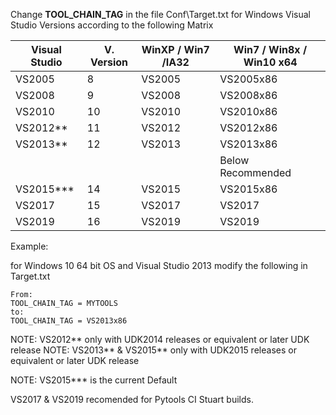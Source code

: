 Change **TOOL_CHAIN_TAG** in the file Conf\Target.txt for Windows Visual Studio Versions according to the following Matrix

|Visual Studio |	V. Version |	WinXP / Win7 /IA32 |	Win7 / Win8x / Win10 x64 |
| ----------------- | ------------------ | -------------- | -------------- | 
|VS2005	|8	|VS2005	|VS2005x86|
|VS2008	|9	|VS2008	|VS2008x86|
|VS2010	|10	|VS2010	|VS2010x86|
|VS2012**	|11	|VS2012	|VS2012x86|
|VS2013**	|12	|VS2013	|VS2013x86|
| | | | Below Recommended  |
|VS2015***	|14	|VS2015	|VS2015x86|
|VS2017     |15 |VS2017 |VS2017 |
|VS2019     |16 |VS2019 |VS2019 |

Example:

for Windows 10 64 bit OS and Visual Studio 2013 modify the following in Target.txt
```
From:
TOOL_CHAIN_TAG = MYTOOLS
to:
TOOL_CHAIN_TAG = VS2013x86
```

NOTE: VS2012** only with UDK2014 releases or equivalent or later UDK release
NOTE: VS2013** & VS2015** only with UDK2015 releases or equivalent or later UDK release

NOTE: VS2015*** is the current Default

VS2017 & VS2019 recomended for Pytools CI Stuart builds.